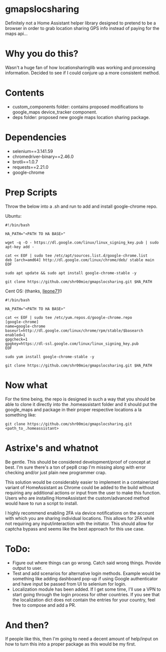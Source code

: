 # gmapslocsharing
Definitely not a Home Assistant helper library designed to pretend to be a browser in order to grab location sharing GPS info instead of paying for the maps api...

# Why you do this?
Wasn't a huge fan of how locationsharinglib was working and processing information. Decided to see if I could conjure up a more consistent method.

# Contents
- custom_components folder: contains proposed modifications to google_maps device_tracker component.
- deps folder: proposed new google maps location sharing package.

# Dependencies
- selenium==3.141.59
- chromedriver-binary==2.46.0
- brotli==1.0.7
- requests==2.21.0
- google-chrome


# Prep Scripts
Throw the below into a .sh and run to add and install google-chrome repo.

Ubuntu:
```
#!/bin/bash

HA_PATH="<PATH TO HA BASE>"

wget -q -O - https://dl.google.com/linux/linux_signing_key.pub | sudo apt-key add -

cat << EOF | sudo tee /etc/apt/sources.list.d/google-chrome.list
deb [arch=amd64] http://dl.google.com/linux/chrome/deb/ stable main
EOF

sudo apt update && sudo apt install google-chrome-stable -y

git clone https://github.com/shr00mie/gmapslocsharing.git $HA_PATH
```
Cent OS: (thanks, [lleone71](https://github.com/lleone71)!)
```
#!/bin/bash

HA_PATH="<PATH TO HA BASE>"

cat << EOF | sudo tee /etc/yum.repos.d/google-chrome.repo
[google-chrome]
name=google-chrome
baseurl=http://dl.google.com/linux/chrome/rpm/stable/$basearch
enabled=1
gpgcheck=1
gpgkey=https://dl-ssl.google.com/linux/linux_signing_key.pub
EOF

sudo yum install google-chrome-stable -y

git clone https://github.com/shr00mie/gmapslocsharing.git $HA_PATH
```

# Now what
For the time being, the repo is designed in such a way that you should be able
to clone it directly into the .homeassistant folder and it should put the google_maps
and package in their proper respective locations a la something like:

`git clone https://github.com/shr00mie/gmapslocsharing.git <path_to_.homeassistant>`

# Astrixe's and whatnot
Be gentle. This should be considered development/proof of concept at best. I'm
sure there's a ton of pep8 crap I'm missing along with error checking and/or just
plain new programmer crap.

This solution would be considerably easier to implement in a containerized
variant of HomeAssistant as Chrome could be added to the build without requiring
any additional actions or input from the user to make this function. Users who
are installing HomeAssistant the custom/advanced method would have to run a
script to install.

I highly recommend enabling 2FA via device notifications on the account with
which you are sharing individual locations. This allows for 2FA while not
requiring any input/interaction with the initiator. This should allow for
captcha bypass and seems like the best approach for this use case.

# ToDo:
- Figure out where things can go wrong. Catch said wrong things. Provide output
to user.
- Test and add scenarios for alternative login methods. Example would be
something like adding dashboard pop-up if using Google authenticator and have
input be passed from UI to selenium for login.
- Localization module has been added. If I get some time, I'll use a VPN to
start going through the login process for other countries. If you see that the
localization dict does not contain the entries for your country, feel free to
compose and add a PR.

# And then?
If people like this, then I'm going to need a decent amount of help/input on how
to turn this into a proper package as this would be my first.
